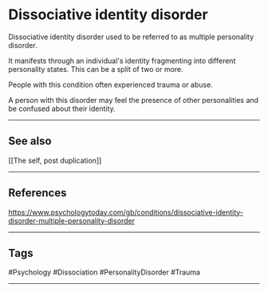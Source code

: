 # Dissociative identity disorder

Dissociative identity disorder used to be referred to as multiple personality disorder.

It manifests through an individual's identity fragmenting into different personality states. This can be a split of two or more.

People with this condition often experienced trauma or abuse.

A person with this disorder may feel the presence of other personalities and be confused about their identity.

---
## See also

[[The self, post duplication]]

---
## References

https://www.psychologytoday.com/gb/conditions/dissociative-identity-disorder-multiple-personality-disorder

---
## Tags

#Psychology #Dissociation #PersonalityDisorder #Trauma

---

